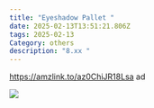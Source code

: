 ```yaml
---
title: "Eyeshadow Pallet "
date: 2025-02-13T13:51:21.806Z
tags: 2025-02-13
Category: others
description: "8.xx "
---
```

https://amzlink.to/az0ChiJR18Lsa  ad

![](https://m.media-amazon.com/images/I/813MMC5hRZL._SL1500_.jpg)